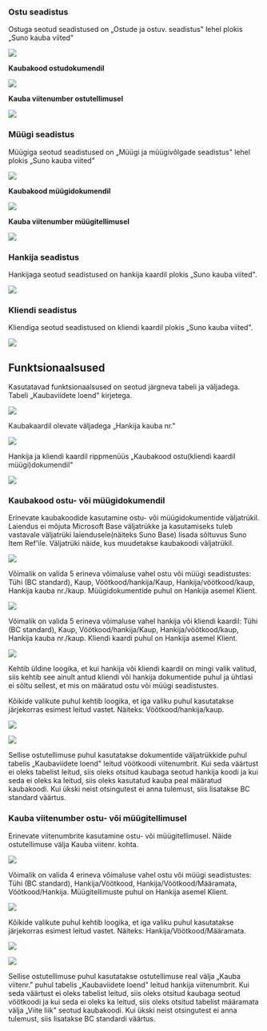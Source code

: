 ### Ostu seadistus

Ostuga seotud seadistused on „Ostude ja ostuv. seadistus" lehel plokis „Suno kauba viited"

![][1]

**Kaubakood ostudokumendil**

![][2]

**Kauba viitenumber ostutellimusel**

![][3]

### Müügi seadistus

Müügiga seotud seadistused on „Müügi ja müügivõlgade seadistus" lehel plokis „Suno kauba viited"

![][4]

**Kaubakood müügidokumendil**

![][5]

**Kauba viitenumber müügitellimusel**

![][6]

### Hankija seadistus

Hankijaga seotud seadistused on hankija kaardil plokis „Suno kauba viited".

![][7]

### Kliendi seadistus

Kliendiga seotud seadistused on kliendi kaardil plokis „Suno kauba viited".

![][8]

## Funktsionaalsused

Kasutatavad funktsionaalsused on seotud järgneva tabeli ja väljadega. Tabeli „Kaubaviidete loend" kirjetega.

![][9]

Kaubakaardil olevate väljadega „Hankija kauba nr."

![][10]

Hankija ja kliendi kaardil rippmenüüs „Kaubakood ostu(kliendi kaardil müügi)dokumendil"

![][11]

### Kaubakood ostu- või müügidokumendil 

Erinevate kaubakoodide kasutamine ostu- või müügidokumentide väljatrükil. Laiendus ei mõjuta Microsoft Base väljatrükke ja kasutamiseks tuleb vastavale väljatrüki laiendusele(näiteks Suno Base) lisada sõltuvus Suno Item Ref'ile. Väljatrüki näide, kus muudetakse kaubakoodi väljatrükil.

![][12]

Võimalik on valida 5 erineva võimaluse vahel ostu või müügi seadistustes: Tühi (BC standard), Kaup, Vöötkood/hankija/Kaup, Hankija/vöötkood/kaup, Hankija kauba nr./kaup. Müügidokumentide puhul on Hankija asemel Klient.

![][13]

Võimalik on valida 5 erineva võimaluse vahel hankija või kliendi kaardil: Tühi (BC standard), Kaup, Vöötkood/hankija/Kaup, Hankija/vöötkood/kaup, Hankija kauba nr./kaup. Kliendi kaardi puhul on Hankija asemel Klient.

![][14]

Kehtib üldine loogika, et kui hankija või kliendi kaardil on mingi valik valitud, siis kehtib see ainult antud kliendi või hankija dokumentide puhul ja ühtlasi ei sõltu sellest, et mis on määratud ostu või müügi seadistustes.

Kõikide valikute puhul kehtib loogika, et iga valiku puhul kasutatakse järjekorras esimest leitud vastet. Näiteks: Vöötkood/hankija/kaup.

![][15]

![][16]

Sellise ostutellimuse puhul kasutatakse dokumentide väljatrükkide puhul tabelis „Kaubaviidete loend" leitud vöötkoodi viitenumbrit. Kui seda väärtust ei oleks tabelist leitud, siis oleks otsitud kaubaga seotud hankija koodi ja kui seda ei oleks ka leitud, siis oleks kasutatud kauba peal määratud kaubakoodi. Kui ükski neist otsingutest ei anna tulemust, siis lisatakse BC standard väärtus.

### Kauba viitenumber ostu- või müügitellimusel 

Erinevate viitenumbrite kasutamine ostu- või müügitellimusel. Näide ostutellimuse välja Kauba viitenr. kohta.

![][17]

Võimalik on valida 4 erineva võimaluse vahel ostu või müügi seadistustes: Tühi (BC standard), Hankija/Vöötkood, Hankija/Vöötkood/Määramata, Vöötkood/Hankija. Müügitellimuste puhul on Hankija asemel Klient.

![][18]

Kõikide valikute puhul kehtib loogika, et iga valiku puhul kasutatakse järjekorras esimest leitud vastet. Näiteks: Hankija/Vöötkood/Määramata.

![][19]

![][20]

Sellise ostutellimuse puhul kasutatakse ostutellimuse real välja „Kauba viitenr." puhul tabelis „Kaubaviidete loend" leitud hankija viitenumbrit. Kui seda väärtust ei oleks tabelist leitud, siis oleks otsitud kaubaga seotud vöötkoodi ja kui seda ei oleks ka leitud, siis oleks otsitud tabelist määramata välja „Viite liik" seotud kaubakoodi. Kui ükski neist otsingutest ei anna tulemust, siis lisatakse BC standardi väärtus.

  [1]: ./media/image1ee.png
  [2]: ./media/image2ee.png
  [3]: ./media/image3ee.png
  [4]: ./media/image4ee.png
  [5]: ./media/image5ee.png
  [6]: ./media/image6ee.png
  [7]: ./media/image7ee.png
  [8]: ./media/image8ee.png
  [9]: ./media/image9ee.png
  [10]: ./media/image10ee.png
  [11]: ./media/image11ee.png
  [12]: ./media/image12ee.png
  [13]: ./media/image13ee.png
  [14]: ./media/image14ee.png
  [15]: ./media/image15ee.png
  [16]: ./media/image16ee.png
  [17]: ./media/image17ee.png
  [18]: ./media/image18ee.png
  [19]: ./media/image18ee.png
  [20]: ./media/image18ee.png